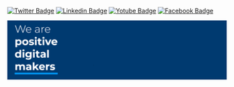 [![Twitter Badge](https://img.shields.io/badge/-Twitter-1DA1F2?style=flat-square&logo=Twitter&logoColor=white)](https://twitter.com/VISEOIberia)
[![Linkedin Badge](https://img.shields.io/badge/-LinkedIn-0e76a8?style=flat-square&logo=Linkedin&logoColor=white)](https://www.linkedin.com/company/viseo-iberia/mycompany/)
[![Yotube Badge](https://img.shields.io/badge/-Youtube-ff0000?style=flat-square&logo=Youtube&logoColor=white)](https://www.youtube.com/user/VISEOGroup)
[![Facebook Badge](https://img.shields.io/badge/-Facebook-1b74e4?style=flat-square&logo=Facebook&logoColor=white)](https://www.facebook.com/VISEOGroup/)

![](https://github.com/viseoiberia/.github/blob/main/profile/images/image.png)

